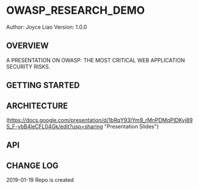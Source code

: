 # OWASP_RESEARCH_DEMO


Author: Joyce Liao
Version: 1.0.0



## OVERVIEW
A PRESENTATION ON OWASP: THE MOST CRITICAL WEB APPLICATION SECURITY RISKS.



## GETTING STARTED




## ARCHITECTURE
(https://docs.google.com/presentation/d/1bRqY93IYm9_rMnPDMqPIDKyj89S_F-ybB4leCFL04Gk/edit?usp=sharing "Presentation Slides")


## API



## CHANGE LOG




2019-01-19 Repo is created
